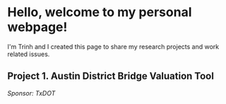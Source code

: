 # Hello, welcome to my personal webpage!
I'm Trinh and I created this page to share my research projects and work related issues.


## Project 1. __Austin District Bridge Valuation Tool__
_Sponsor: TxDOT_

